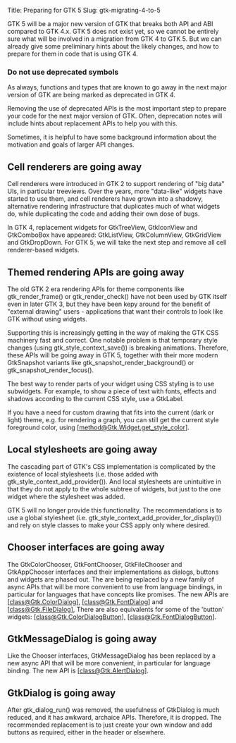 Title: Preparing for GTK 5
Slug: gtk-migrating-4-to-5

GTK 5 will be a major new version of GTK that breaks both API and
ABI compared to GTK 4.x. GTK 5 does not exist yet, so we cannot
be entirely sure what will be involved in a migration from GTK 4
to GTK 5. But we can already give some preliminary hints about
the likely changes, and how to prepare for them in code that is
using GTK 4.

### Do not use deprecated symbols

As always, functions and types that are known to go away in the
next major version of GTK are being marked as deprecated in GTK 4.

Removing the use of deprecated APIs is the most important step
to prepare your code for the next major version of GTK. Often,
deprecation notes will include hints about replacement APIs to
help you with this.

Sometimes, it is helpful to have some background information about
the motivation and goals of larger API changes.

## Cell renderers are going away

Cell renderers were introduced in GTK 2 to support rendering of
"big data" UIs, in particular treeviews. Over the years, more
"data-like" widgets have started to use them, and cell renderers
have grown into a shadowy, alternative rendering infrastructure
that duplicates much of what widgets do, while duplicating the
code and adding their own dose of bugs.

In GTK 4, replacement widgets for GtkTreeView, GtkIconView and
GtkComboBox have appeared: GtkListView, GtkColumnView, GtkGridView
and GtkDropDown. For GTK 5, we will take the next step and remove
all cell renderer-based widgets.

## Themed rendering APIs are going away

The old GTK 2 era rendering APIs for theme components like
gtk_render_frame() or gtk_render_check() have not been used by
GTK itself even in later GTK 3, but they have been kepy around
for the benefit of "external drawing" users - applications that
want their controls to look like GTK without using widgets.

Supporting this is increasingly getting in the way of making
the GTK CSS machinery fast and correct. One notable problem is
that temporary style changes (using gtk_style_context_save())
is breaking animations. Therefore, these APIs will be going away
in GTK 5, together with their more modern GtkSnapshot variants
like gtk_snapshot_render_background() or gtk_snapshot_render_focus().

The best way to render parts of your widget using CSS styling
is to use subwidgets. For example, to show a piece of text with
fonts, effects and shadows according to the current CSS style,
use a GtkLabel.

If you have a need for custom drawing that fits into the current
(dark or light) theme, e.g. for rendering a graph, you can still
get the current style foreground color, using
[method@Gtk.Widget.get_style_color].

## Local stylesheets are going away

The cascading part of GTK's CSS implementation is complicated by
the existence of local stylesheets (i.e. those added with
gtk_style_context_add_provider()). And local stylesheets are
unintuitive in that they do not apply to the whole subtree of
widgets, but just to the one widget where the stylesheet was
added.

GTK 5 will no longer provide this functionality. The recommendations
is to use a global stylesheet (i.e. gtk_style_context_add_provider_for_display())
and rely on style classes to make your CSS apply only where desired.

## Chooser interfaces are going away

The GtkColorChooser, GtkFontChooser, GtkFileChooser and GtkAppChooser
interfaces and their implementations as dialogs, buttons and widgets
are phased out. The are being replaced by a new family of async APIs
that will be more convenient to use from language bindings, in particular
for languages that have concepts like promises. The new APIs are
[class@Gtk.ColorDialog], [class@Gtk.FontDialog] and [class@Gtk.FileDialog],
There are also equivalents for some of the 'button' widgets:
[class@Gtk.ColorDialogButton], [class@Gtk.FontDialogButton].

## GtkMessageDialog is going away

Like the Chooser interfaces, GtkMessageDialog has been replaced by
a new async API that will be more convenient, in particular for
language binding. The new API is [class@Gtk.AlertDialog].

## GtkDialog is going away

After gtk_dialog_run() was removed, the usefulness of GtkDialog
is much reduced, and it has awkward, archaice APIs. Therefore,
it is dropped. The recommended replacement is to just create
your own window and add buttons as required, either in the header
or elsewhere.
